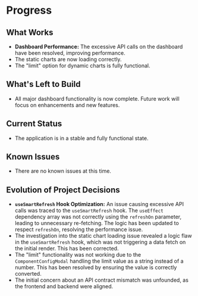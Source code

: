 # Progress

## What Works
-   **Dashboard Performance:** The excessive API calls on the dashboard have been resolved, improving performance.
-   The static charts are now loading correctly.
-   The "limit" option for dynamic charts is fully functional.

## What's Left to Build
-   All major dashboard functionality is now complete. Future work will focus on enhancements and new features.

## Current Status
-   The application is in a stable and fully functional state.

## Known Issues
-   There are no known issues at this time.

## Evolution of Project Decisions
-   **`useSmartRefresh` Hook Optimization:** An issue causing excessive API calls was traced to the `useSmartRefresh` hook. The `useEffect` dependency array was not correctly using the `refreshOn` parameter, leading to unnecessary re-fetching. The logic has been updated to respect `refreshOn`, resolving the performance issue.
-   The investigation into the static chart loading issue revealed a logic flaw in the `useSmartRefresh` hook, which was not triggering a data fetch on the initial render. This has been corrected.
-   The "limit" functionality was not working due to the `ComponentConfigModal` handling the limit value as a string instead of a number. This has been resolved by ensuring the value is correctly converted.
-   The initial concern about an API contract mismatch was unfounded, as the frontend and backend were aligned.
